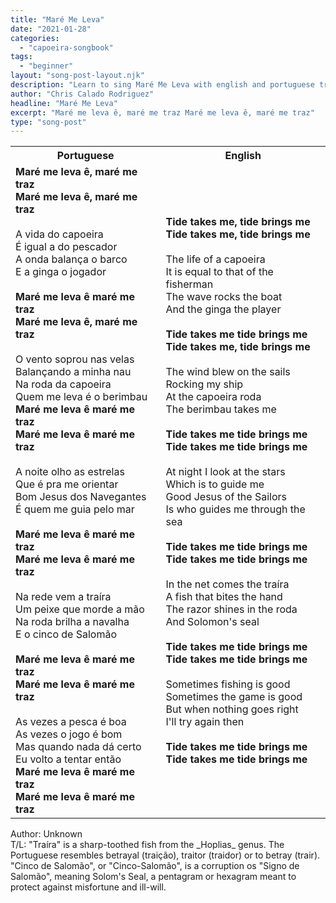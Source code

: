 ```yaml
---
title: "Maré Me Leva"
date: "2021-01-28"
categories:
  - "capoeira-songbook"
tags:
  - "beginner"
layout: "song-post-layout.njk"
description: "Learn to sing Maré Me Leva with english and portuguese translations along with a video to help you learn."
author: "Chris Calado Rodriguez"
headline: "Maré Me Leva"
excerpt: "Maré me leva ê, maré me traz Maré me leva ê, maré me traz"
type: "song-post"
---
```


<table class="capoeira-table">
    <tr class="header-row">
        <th>Portuguese</th>
        <th>English</th>
    </tr>
    <tr>
        <td>
            <strong>Maré me leva ê, maré me traz</strong><br>
            <strong>Maré me leva ê, maré me traz</strong><br><br>
            A vida do capoeira<br>
            É igual a do pescador<br>
            A onda balança o barco<br>
            E a ginga o jogador<br><br>
            <strong>Maré me leva ê maré me traz</strong><br>
            <strong>Maré me leva ê, maré me traz</strong><br><br>
            O vento soprou nas velas<br>
            Balançando a minha nau<br>
            Na roda da capoeira<br>
            Quem me leva é o berimbau<br>
            <strong>Maré me leva ê maré me traz</strong><br>
            <strong>Maré me leva ê maré me traz</strong><br><br>
            A noite olho as estrelas<br>
            Que é pra me orientar<br>
            Bom Jesus dos Navegantes<br>
            É quem me guia pelo mar<br><br>
            <strong>Maré me leva ê maré me traz</strong><br>
            <strong>Maré me leva ê maré me traz</strong><br><br>
            Na rede vem a traíra<br>
            Um peixe que morde a mão<br>
            Na roda brilha a navalha<br>
            E o cinco de Salomão<br><br>
            <strong>Maré me leva ê maré me traz</strong><br>
            <strong>Maré me leva ê maré me traz</strong><br><br>
            As vezes a pesca é boa<br>
            As vezes o jogo é bom<br>
            Mas quando nada dá certo<br>
            Eu volto a tentar então<br>
            <strong>Maré me leva ê maré me traz</strong><br>
            <strong>Maré me leva ê maré me traz</strong>
        </td>
        <td>
            <strong>Tide takes me, tide brings me</strong><br>
            <strong>Tide takes me, tide brings me</strong><br><br>
            The life of a capoeira<br>
            It is equal to that of the fisherman<br>
            The wave rocks the boat<br>
            And the ginga the player<br><br>
            <strong>Tide takes me tide brings me</strong><br>
            <strong>Tide takes me, tide brings me</strong><br><br>
            The wind blew on the sails<br>
            Rocking my ship<br>
            At the capoeira roda<br>
            The berimbau takes me<br><br>
            <strong>Tide takes me tide brings me</strong><br>
            <strong>Tide takes me tide brings me</strong><br><br>
            At night I look at the stars<br>
            Which is to guide me<br>
            Good Jesus of the Sailors<br>
            Is who guides me through the sea<br><br>
            <strong>Tide takes me tide brings me</strong><br>
            <strong>Tide takes me tide brings me</strong><br><br>
            In the net comes the traíra<br>
            A fish that bites the hand<br>
            The razor shines in the roda<br>
            And Solomon's seal<br><br>
            <strong>Tide takes me tide brings me</strong><br>
            <strong>Tide takes me tide brings me</strong><br><br>
            Sometimes fishing is good<br>
            Sometimes the game is good<br>
            But when nothing goes right<br>
            I'll try again then<br><br>
            <strong>Tide takes me tide brings me</strong><br>
            <strong>Tide takes me tide brings me</strong>
        </td>
    </tr>
</table>
<figcaption>
Author: Unknown<br>
T/L: "Traíra" is a sharp-toothed fish from the _Hoplias_ genus. The Portuguese resembles betrayal (traição), traitor (traidor) or to betray (trair).<br>
"Cinco de Salomão", or "Cinco-Salomão", is a corruption os "Signo de Salomão", meaning Solom's Seal, a pentagram or hexagram meant to protect against misfortune and ill-will.
</figcaption>